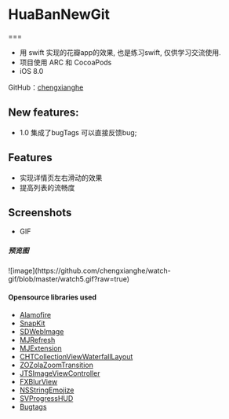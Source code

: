 # HuaBanNewGit 
===
- 用 swift 实现的花瓣app的效果, 也是练习swift, 仅供学习交流使用. 
- 项目使用 ARC 和 CocoaPods 
- iOS 8.0

GitHub：[chengxianghe](https://github.com/chengxianghe) 

## New features:
- 1.0 集成了bugTags 可以直接反馈bug;

## Features

- 实现详情页左右滑动的效果
- 提高列表的流畅度

## Screenshots

- GIF
<h5>预览图</h5>
![image](https://github.com/chengxianghe/watch-gif/blob/master/watch5.gif?raw=true)

#### Opensource libraries used

- [Alamofire](https://github.com/Alamofire/Alamofire)
- [SnapKit](https://github.com/SnapKit/SnapKit)
- [SDWebImage](https://github.com/rs/SDWebImage)
- [MJRefresh](https://github.com/CoderMJLee/MJRefresh)
- [MJExtension](https://github.com/CoderMJLee/MJExtension)
- [CHTCollectionViewWaterfallLayout](https://github.com/chiahsien/CHTCollectionViewWaterfallLayout)
- [ZOZolaZoomTransition](https://github.com/NewAmsterdamLabs/ZOZolaZoomTransition)
- [JTSImageViewController](https://github.com/jaredsinclair/JTSImageViewController)
- [FXBlurView](https://github.com/nicklockwood/FXBlurView)
- [NSStringEmojize](https://github.com/diy/NSStringEmojize)
- [SVProgressHUD](https://github.com/TransitApp/SVProgressHUD)
- [Bugtags](https://github.com/bugtags/Bugtags-iOS)

<!--## Licence-->

<!--This project uses MIT License.-->
